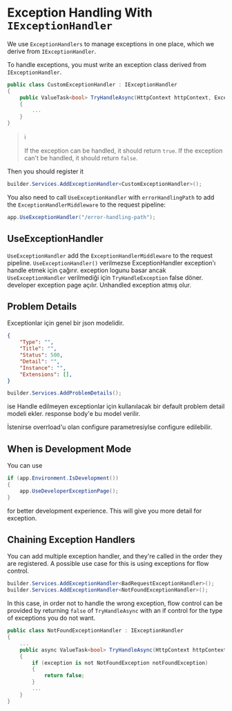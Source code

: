 # Exception Handling With `IExceptionHandler`

We use `ExceptionHandlers` to manage exceptions in one place, which we derive
from `IExceptionHandler`.

To handle exceptions, you must write an exception class derived from
`IExceptionHandler`.

```csharp
public class CustomExceptionHandler : IExceptionHandler
{
    public ValueTask<bool> TryHandleAsync(HttpContext httpContext, Exception exception, CancellationToken cancellationToken)
    {
        ...
    }
}
```

> :information_source:
>
> If the exception can be handled, it should return `true`. If the exception
> can't be handled, it should return `false`.

Then you should register it

```csharp
builder.Services.AddExceptionHandler<CustomExceptionHandler>();
```

You also need to call `UseExceptionHandler` with `errorHandlingPath` to add the
`ExceptionHandlerMiddleware` to the request pipeline:

```csharp
app.UseExceptionHandler("/error-handling-path");
```

## UseExceptionHandler

`UseExceptionHandler` add the `ExceptionHandlerMiddleware` to the request
pipeline. `UseExceptionHandler()` verilmezse ExceptionHandler exception'ı handle etmek için çağırır. exception logunu basar ancak `UseExceptionHandler` verilmediği için `TryHandleException` false döner. developer exception page açılır. Unhandled exception atmış olur.

## Problem Details

Exceptionlar için genel bir json modelidir.

```json
{
    "Type": "",
    "Title": "",
    "Status": 500,
    "Detail": "",
    "Instance": "",
    "Extensions": [],
}
```

```csharp
builder.Services.AddProblemDetails();
```

ise Handle edilmeyen exceptionlar için kullanılacak bir default problem detail modeli ekler.
response body'e bu model verilir.

İstenirse overrload'u olan configure parametresiylse configure edilebilir.

## When is Development Mode

You can use

```csharp
if (app.Environment.IsDevelopment())
{
    app.UseDeveloperExceptionPage();
}
```

for better development experience. This will give you more detail for exception.

## Chaining Exception Handlers

You can add multiple exception handler, and they're called in the order they are
registered. A possible use case for this is using exceptions for flow control.

```csharp
builder.Services.AddExceptionHandler<BadRequestExceptionHandler>();
builder.Services.AddExceptionHandler<NotFoundExceptionHandler>();
```

In this case, in order not to handle the wrong exception, flow control can be
provided by returning `false` of `TryHandleAsync` with an if control for the
type of exceptions you do not want.

```csharp
public class NotFoundExceptionHandler : IExceptionHandler
{
    ...
    public async ValueTask<bool> TryHandleAsync(HttpContext httpContext, Exception exception, CancellationToken cancellationToken)
    {
        if (exception is not NotFoundException notFoundException)
        {
            return false;
        }
        ...
    }
}
```
